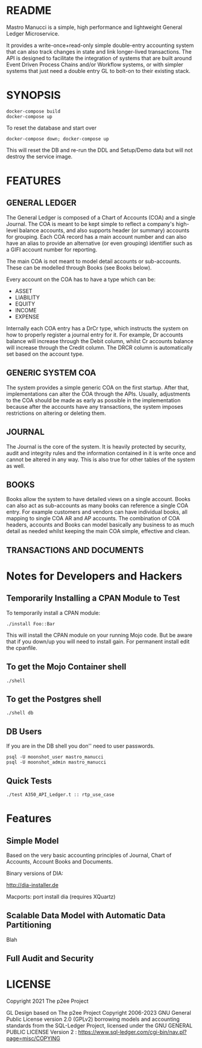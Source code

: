 # README #

Mastro Manucci is a simple, high performance and lightweight General Ledger Microservice.

It provides a write-once+read-only simple double-entry accounting system that can also track changes in state and link
longer-lived transactions. The API is designed to facilitate the integration of systems that are built around
Event Driven Process Chains and/or Workflow systems, or with simpler systems that just need a double entry GL to bolt-on
to their existing stack.

# SYNOPSIS #

```shell script
docker-compose build
docker-compose up
```

To reset the database and start over
```shell script
docker-compose down; docker-compose up
```
This will reset the DB and re-run the DDL and Setup/Demo data but will not destroy the service image.

# FEATURES #

## GENERAL LEDGER ##

The General Ledger is composed of a Chart of Accounts (COA) and a single Journal. The COA is meant to be kept simple
to reflect a company's high-level balance accounts, and also supports header (or summary) accounts for grouping. Each
COA record has a main account number and can also have an alias to provide an alternative (or even grouping) identifier
such as a GIFI account number for reporting.

The main COA is not meant to model detail accounts or sub-accounts. These can be modelled through Books (see Books below).

Every account on the COA has to have a type which can be:

* ASSET
* LIABILITY
* EQUITY
* INCOME
* EXPENSE

Internally each COA entry has a DrCr type, which instructs the system on how to properly register a journal entry for it.
For example, Dr accounts balance will increase through the Debit column, whilst Cr accounts balance will increase
through the Credit column. The DRCR column is automatically set based on the account type.

## GENERIC SYSTEM COA ##

The system provides a simple generic COA on the first startup. After that, implementations can alter the COA through
the APIs. Usually, adjustments to the COA should be made as early as possible in the implementation because after the
accounts have any transactions, the system imposes restrictions on altering or deleting them.

## JOURNAL ##

The Journal is the core of the system. It is heavily protected by security, audit and integrity rules and the information
contained in it is write once and cannot be altered in any way. This is also true for other tables of the system
as well.


## BOOKS ##

Books allow the system to have detailed views on a single account. Books can also act as sub-accounts as many books can
reference a single COA entry. For example customers and vendors can have individual books, all mapping to single COA
AR and AP accounts. The combination of COA headers, accounts and Books can model basically any business to as much
detail as needed whilst keeping the main COA simple, effective and clean.

## TRANSACTIONS AND DOCUMENTS ##



# Notes for Developers and Hackers #

## Temporarily Installing a CPAN Module to Test
To temporarily install a CPAN module:
```shell script
./install Foo::Bar
```
This will install the CPAN module on your running Mojo code. But be aware that if you down/up you will need
to install gain. For permanent install edit the cpanfile.

## To get the Mojo Container shell
```shell script
./shell
```

## To get the Postgres shell
```shell script
./shell db
```

## DB Users
If you are in the DB shell you don'' need to user passwords.
```shell script
psql -U moonshot_user mastro_manucci
psql -U moonshot_admin mastro_manucci
```

## Quick Tests
```shell script
./test A350_API_Ledger.t :: rtp_use_case
```



# Features

## Simple Model
Based on the very basic accounting principles of Journal, Chart of Accounts, Account Books
and Documents.

Binary versions of DIA:

http://dia-installer.de

Macports:
port install dia (requires XQuartz)


## Scalable Data Model with Automatic Data Partitioning
Blah

## Full Audit and Security



# LICENSE #

Copyright 2021 The p2ee Project

GL Design based on The p2ee Project  Copyright 2006-2023  GNU General Public License version 2.0 (GPLv2)
borrowing models and accounting standards from the SQL-Ledger Project, licensed
under the GNU GENERAL PUBLIC LICENSE Version 2 : https://www.sql-ledger.com/cgi-bin/nav.pl?page=misc/COPYING